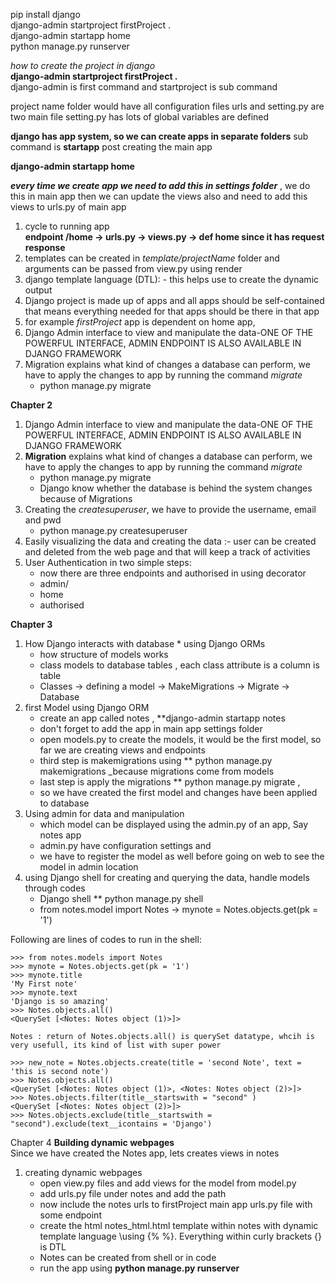 pip install django \
django-admin startproject firstProject . \
django-admin startapp home \
python manage.py runserver 

*how to create the project in django*\
**django-admin startproject firstProject .**\
django-admin is first command and startproject is sub command

project name folder would have all configuration files
urls and setting.py are two main file
setting.py has lots of global variables are defined

**django has app system, so we can create apps in separate folders**
sub command is **startapp** post creating the main app

**django-admin startapp home**

***every time we create app we need to add this in settings folder*** , we do this in main app
then we can update the views also and need to add this views to urls.py of main app

1. cycle to running app \
**endpoint /home -> urls.py -> views.py -> def home since it has request response**
2. templates can be created in *template/projectName* folder and arguments can be passed from view.py using render
3. django template language (DTL): - this helps use to create the dynamic output
4. Django project is made up of apps and all apps should be self-contained that means everything needed for that apps should be there in that app
5. for example *firstProject* app is dependent on home app,  
6. Django Admin interface to view and manipulate the data-ONE OF THE POWERFUL INTERFACE, ADMIN ENDPOINT IS ALSO AVAILABLE IN DJANGO FRAMEWORK
7. Migration explains what kind of changes a database can perform, we have to apply the changes to app by running the command *migrate*
   * python manage.py migrate

**Chapter 2** 
1. Django Admin interface to view and manipulate the data-ONE OF THE POWERFUL INTERFACE, ADMIN ENDPOINT IS ALSO AVAILABLE IN DJANGO FRAMEWORK 
2. **Migration** explains what kind of changes a database can perform, we have to apply the changes to app by running the command *migrate*
   * python manage.py migrate 
   * Django know whether the database is behind the system changes because of Migrations
3. Creating the *createsuperuser*, we have to provide the username, email and pwd
   * python manage.py createsuperuser
4. Easily visualizing the data and creating the data :- user can be created and deleted from the web page and that will keep a track of activities 
5. User Authentication in two simple steps:
   * now there are three endpoints and authorised in using decorator 
   * admin/
   * home
   * authorised

**Chapter 3**
1. How Django interacts with database * using Django ORMs
   * how structure of models works 
   * class models to database tables , each class attribute is a column is table
   * Classes -> defining a model -> MakeMigrations -> Migrate -> Database
2. first Model using Django ORM 
   * create an app called notes , **django-admin startapp notes
   * don't forget to add the app in main app settings folder
   * open models.py to create the models, it would be the first model, so far we are creating views and endpoints
   * third step is makemigrations using ** python manage.py makemigrations _because migrations come from models
   * last step is apply the migrations ** python manage.py migrate , 
   * so we have created the first model and changes have been applied to database
3. Using admin for data and manipulation 
   * which model can be displayed using the admin.py of an app, Say notes app
   * admin.py have configuration settings and 
   * we have to register the model as well before going on web to see the model in admin location
4. using Django shell for creating and querying the data, handle models through codes
   * Django shell ** python manage.py shell
   * from notes.model import Notes -> mynote = Notes.objects.get(pk = '1')
   
Following are lines of codes to run in the shell:

    >>> from notes.models import Notes
    >>> mynote = Notes.objects.get(pk = '1')
    >>> mynote.title
    'My First note'
    >>> mynote.text
    'Django is so amazing'
    >>> Notes.objects.all()
    <QuerySet [<Notes: Notes object (1)>]>
       
    Notes : return of Notes.objects.all() is querySet datatype, whcih is very usefull, its kind of list with super power
   
    >>> new_note = Notes.objects.create(title = 'second Note', text = 'this is second note')
    >>> Notes.objects.all()
    <QuerySet [<Notes: Notes object (1)>, <Notes: Notes object (2)>]>
    >>> Notes.objects.filter(title__startswith = "second" )
    <QuerySet [<Notes: Notes object (2)>]>
    >>> Notes.objects.exclude(title__startswith = "second").exclude(text__icontains = 'Django')


Chapter 4 **Building dynamic webpages**\
Since we have created the Notes app, lets creates views in notes
1. creating dynamic webpages
    * open view.py files and add views for the model from model.py
    * add urls.py file under notes and add the path
    * now include the notes urls to firstProject main app urls.py file with some endpoint
    * create the html notes_html.html template within notes with dynamic template language \using {% %}. Everything within curly brackets {} is DTL 
    * Notes can be created from shell or in code
    * run the app using **python manage.py runserver**








